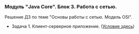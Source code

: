 ﻿### Модуль "Java Core". Блок 3. Работа с сетью.
Решение ДЗ по теме "Основы работы с сетью. Модель OSI".

* Задача 1. Клиент-серверное приложение. ([Условие здесь](https://github.com/netology-code/jd-homeworks/blob/master/network/task1/README.md))



